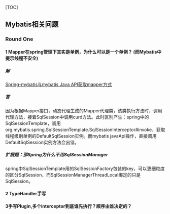 [TOC]



## Mybatis相关问题

### Round One

#### 1 Mapper在spring管理下其实是单例，为什么可以是一个单例？ (而Mybatis中提示线程不安全)
##### 解
[Spring-mybatis与mybatis Java API获取mapper方式](https://github.com/Maybrittnelson/technology-demo/blob/feature/1-03/Spring-mybatis%E4%B8%8Emybatis%20Java%20API%E8%8E%B7%E5%8F%96mapper%E6%96%B9%E5%BC%8F.md)
##### 答
因为根据Mapper接口，动态代理生成的Mapper代理类，该类执行方法时，调用代理方法，接着SqlSession中调用curd方法。此时区别产生：spring中的SqlSessionTemplate，调用org.mybatis.spring.SqlSessionTemplate.SqlSessionInterceptor#invoke，获取线程级别单例的DefaultSqlSession实例。而mybatis javaApi操作，直接调用DefaultSqlSession实例方法会出错。

##### 扩展题：那Spring为什么不用SqlSessionManager

spring中SqlSessionTemplate用的SqlSessionFactory包装的key，可以更细粒度的区分SqlSession，而SqlSessionManagerThreadLocal绑定的只是SqlSession。

#### 2 TypeHandler手写

#### 3手写Plugin,多个interceptor到底谁先执行？顺序由谁决定的？ 
